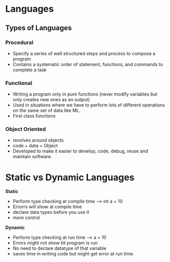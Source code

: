 # Languages

## Types of Languages

### Procedural

- Specify a series of well structured steps and process to compose a program
- Contains a systematic order of statement, functions, and commands to complete a task

### Functional

- Writing a program only in pure functions (never modify variables but only creates new ones as an output)
- Used in situations where we have to perform lots of different operations on the same set of data like ML.
- First class functions

### Object Oriented

- revolves around objects
- code + data = Object
- Developed to make it easier to develop, code, debug, reuse and maintain software.

# Static vs Dynamic Languages

**Static**

- Perform type checking at compile time --> int a = 10
- Errorrs will show at compile time
- declare data types before you use it
- more control

**Dynamic**

- Perform type checking at run time --> a = 10
- Errors might not show till program is run
- No need to declare datatype of that variable
- saves time in writing code but might get error at run time.
